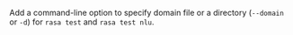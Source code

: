 Add a command-line option to specify domain file or a directory (`--domain` or `-d`) for `rasa test` and `rasa test nlu`.